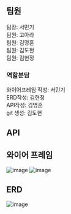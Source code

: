 ## 팀원
팀장: 서민기  
팀원: 고아라  
팀원: 김명훈  
팀원: 김도현  
팀원: 김현정  

### 역할분담
와이어프레임 작성: 서민기  
ERD작성: 김현정  
API작성: 김명훈  
git 생성: 김도현  
## API


## 와이어 프레임
![image](https://github.com/user-attachments/assets/0fd576ab-27c8-454d-a9c6-b2732fedffa2)
![image](https://github.com/user-attachments/assets/5b2e49c2-96c7-4285-8953-2b08dce7de13)

## ERD
![image](https://github.com/user-attachments/assets/37b69e7b-1899-4893-9f5c-8fe9926db4d5)
